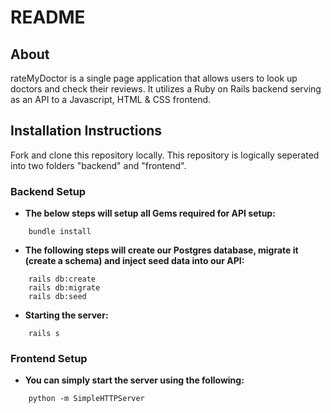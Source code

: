 # README


## About
rateMyDoctor is a single page application that allows users to look up doctors and check their reviews. It utilizes a Ruby on Rails backend serving as an API to a Javascript, HTML & CSS frontend. 


## Installation Instructions

Fork and clone this repository locally. This repository is logically seperated into two folders "backend" and "frontend".

### Backend Setup

- <b> The below steps will setup all Gems required for API setup: </b>

``` cd backend 
    bundle install
```

- <b> The following steps will create our Postgres database, migrate it (create a schema) and inject seed data into our API: </b>

``` 
    rails db:create
    rails db:migrate 
    rails db:seed
```

- <b> Starting the server: </b>

```
    rails s
```
### Frontend Setup

- <b> You can simply start the server using the following: </b>

```
    python -m SimpleHTTPServer
```
